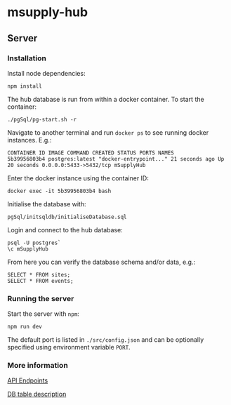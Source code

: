 # msupply-hub

## Server 

### Installation

Install node dependencies:

`npm install`

The hub database is run from within a docker container. To start the container:
 
`./pgSql/pg-start.sh -r`

Navigate to another terminal and run `docker ps` to see running docker instances. E.g.:
  
```
CONTAINER ID IMAGE COMMAND CREATED STATUS PORTS NAMES
5b39956803b4 postgres:latest "docker-entrypoint..." 21 seconds ago Up 20 seconds 0.0.0.0:5433->5432/tcp mSupplyHub
```  

Enter the docker instance using the container ID:  

`docker exec -it 5b39956803b4 bash`

Initialise the database with:

`pgSql/initsqldb/initialiseDatabase.sql`

Login and connect to the hub database:

```
psql -U postgres`
\c mSupplyHub
```

From here you can verify the database schema and/or data, e.g.:

```
SELECT * FROM sites;
SELECT * FROM events;
```

### Running the server
  
Start the server with `npm`:

`npm run dev`

The default port is listed in `./src/config.json` and can be optionally specified using environment variable `PORT`.

### More information 

[API Endpoints](https://github.com/sussol/msupply-hub/blob/master/src/apiV1/Documentation/index.md)  

[DB table description](https://github.com/sussol/msupply-hub/tree/master/src/database/Documentation/database.md)